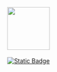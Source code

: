 <div id="header" align="center">
  <img   src="https://media.giphy.com/media/v1.Y2lkPTc5MGI3NjExb3RvdGNyNGoxdzM5YW9kNmd0MXluN2UyaDgxd2kzdmE1dmJsNHB6eSZlcD12MV9pbnRlcm5hbF9naWZfYnlfaWQmY3Q9Zw/du3J3cXyzhj75IOgvA/giphy.gif" width="100"/>
</div>
</br>
<div id="header" align="center">
  <div id="badges">
    <a href="your-linkedin-URL">
      <img alt="Static Badge" src="https://img.shields.io/badge/:badgeContent?style=plastic&logo=Telegram&logoColor=blue&labelColor=blue&link=left">
    </a>
  </div>
</div>
